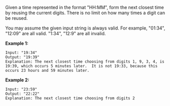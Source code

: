 Given a time represented in the format "HH:MM", form the next closest time by reusing the current digits. There is no limit on how many times a digit can be reused.

You may assume the given input string is always valid. For example, "01:34", "12:09" are all valid. "1:34", "12:9" are all invalid.

**Example 1:**

    Input: "19:34"
    Output: "19:39"
    Explanation: The next closest time choosing from digits 1, 9, 3, 4, is 19:39, which occurs 5 minutes later.  It is not 19:33, because this occurs 23 hours and 59 minutes later.

**Example 2:**

    Input: "23:59"
    Output: "22:22"
    Explanation: The next closest time choosing from digits 2